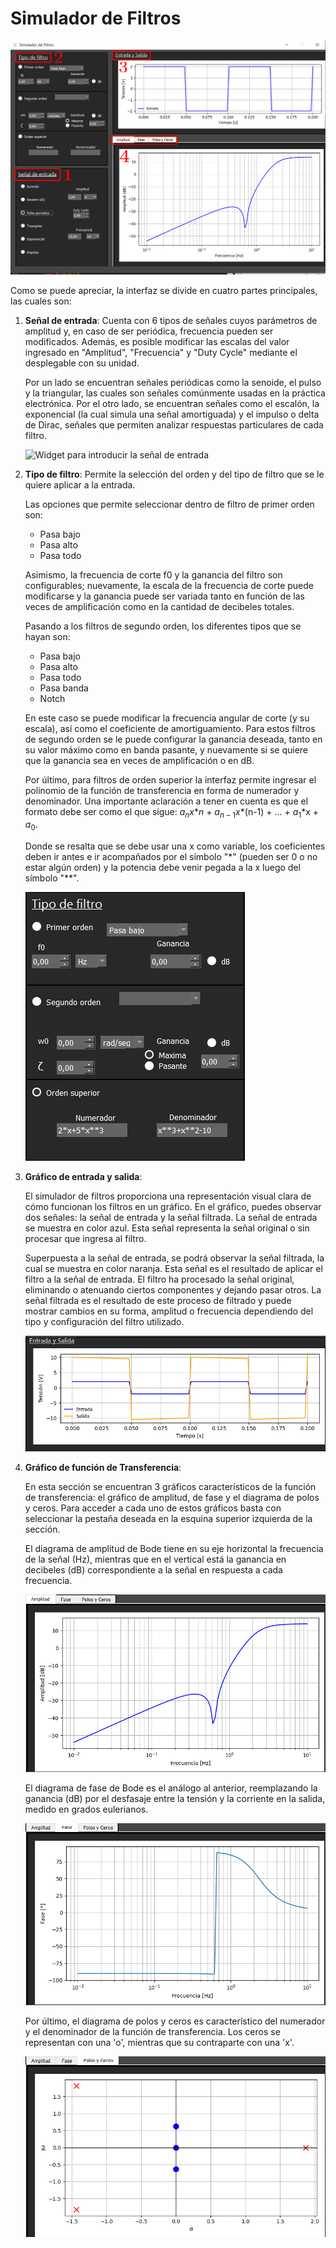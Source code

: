 # Simulador de Filtros

![Interfaz del sistema](img/interfaz.png)

Como se puede apreciar, la interfaz se divide en cuatro partes principales, las cuales son:

1. **Señal de entrada**: Cuenta con 6 tipos de señales cuyos parámetros de amplitud y, en caso de ser periódica, frecuencia pueden ser modificados. Además, es posible modificar las escalas del valor ingresado en "Amplitud", "Frecuencia" y "Duty Cycle" mediante el desplegable con su unidad.

   Por un lado se encuentran señales periódicas como la senoide, el pulso y la triangular, las cuales son señales comúnmente usadas en la práctica electrónica. Por el otro lado, se encuentran señales como el escalón, la exponencial (la cual simula una señal amortiguada) y el impulso o delta de Dirac, señales que permiten analizar respuestas particulares de cada filtro.

   ![Widget para introducir la señal de entrada](img/señal_de_entrada.png)

2. **Tipo de filtro**: Permite la selección del orden y del tipo de filtro que se le quiere aplicar a la entrada.

   Las opciones que permite seleccionar dentro de filtro de primer orden son:
   - Pasa bajo
   - Pasa alto
   - Pasa todo

   Asimismo, la frecuencia de corte f0 y la ganancia del filtro son configurables; nuevamente, la escala de la frecuencia de corte puede modificarse y la ganancia puede ser variada tanto en función de las veces de amplificación como en la cantidad de decibeles totales.

   Pasando a los filtros de segundo orden, los diferentes tipos que se hayan son:
   - Pasa bajo
   - Pasa alto
   - Pasa todo
   - Pasa banda
   - Notch

   En este caso se puede modificar la frecuencia angular de corte (y su escala), así como el coeficiente de amortiguamiento. Para estos filtros de segundo orden se le puede configurar la ganancia deseada, tanto en su valor máximo como en banda pasante, y nuevamente si se quiere que la ganancia sea en veces de amplificación o en dB.

   Por último, para filtros de orden superior la interfaz permite ingresar el polinomio de la función de transferencia en forma de numerador y denominador. Una importante aclaración a tener en cuenta es que el formato debe ser como el que sigue: $a_{n}$*x**$n$ + $a_{n-1}$*x**(n-1) + ... + $a_{1}$*x + $a_{0}$.

   Donde se resalta que se debe usar una x como variable, los coeficientes deben ir antes e ir acompañados por el símbolo "*" (pueden ser 0 o no estar algún orden) y la potencia debe venir pegada a la x luego del símbolo "**".

   ![Widget para introducir el tipo de filtro](img/tipo_de_filtro.png)

3. **Gráfico de entrada y salida**: 

   El simulador de filtros proporciona una representación visual clara de cómo funcionan los filtros en un gráfico. En el gráfico, puedes observar dos señales: la señal de entrada y la señal filtrada. La señal de entrada se muestra en color azul. Esta señal representa la señal original o sin procesar que ingresa al filtro.

   Superpuesta a la señal de entrada, se podrá observar la señal filtrada, la cual se muestra en color naranja. Esta señal es el resultado de aplicar el filtro a la señal de entrada. El filtro ha procesado la señal original, eliminando o atenuando ciertos componentes y dejando pasar otros. La señal filtrada es el resultado de este proceso de filtrado y puede mostrar cambios en su forma, amplitud o frecuencia dependiendo del tipo y configuración del filtro utilizado.

   ![Gráfico de señales de entrada y salida](img/entrada_salida.png)

4. **Gráfico de función de Transferencia**:
   
   En esta sección se encuentran 3 gráficos característicos de la función de transferencia: el gráfico de amplitud, de fase y el diagrama de polos y ceros. Para acceder a cada uno de estos gráficos basta con seleccionar la pestaña deseada en la esquina superior izquierda de la sección.

   El diagrama de amplitud de Bode tiene en su eje horizontal la frecuencia de la señal (Hz), mientras que en el vertical está la ganancia en decibeles (dB) correspondiente a la señal en respuesta a cada frecuencia.

   ![Gráfico de amplitud en función de la frecuencia](img/amplitud.png)

   El diagrama de fase de Bode es el análogo al anterior, reemplazando la ganancia (dB) por el desfasaje entre la tensión y la corriente en la salida, medido en grados eulerianos.

   ![Gráfico de fase en función de la frecuencia](img/fase.png)

   Por último, el diagrama de polos y ceros es característico del numerador y el denominador de la función de transferencia. Los ceros se representan con una 'o', mientras que su contraparte con una 'x'.

   ![Diagrama de polos y ceros](img/polos_ceros.png)
